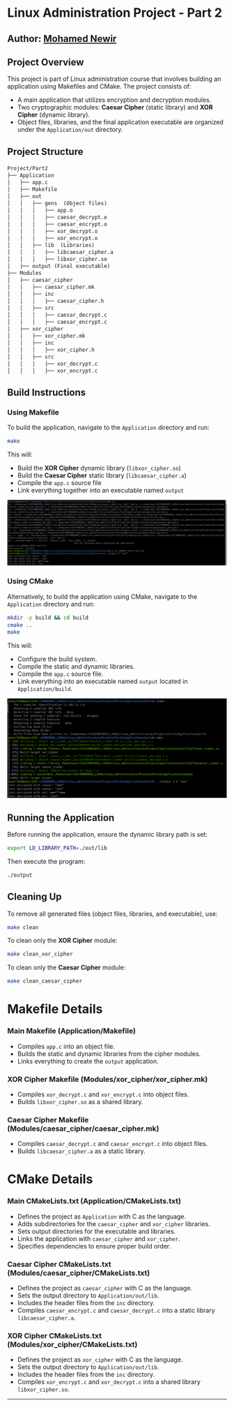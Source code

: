 # Linux Administration Project - Part 2
## Author: [Mohamed Newir](https://www.linkedin.com/in/mohamed-newir-a8a572182)

## Project Overview  
This project is part of Linux administration course that involves building an application using Makefiles and CMake. The project consists of:  
- A main application that utilizes encryption and decryption modules.  
- Two cryptographic modules: **Caesar Cipher** (static library) and **XOR Cipher** (dynamic library).  
- Object files, libraries, and the final application executable are organized under the `Application/out` directory.  

## Project Structure  
```
Project/Part2
├── Application
│   ├── app.c
│   ├── Makefile
│   ├── out
│   │   ├── gens  (Object files)
│   │   │   ├── app.o
│   │   │   ├── caesar_decrypt.o
│   │   │   ├── caesar_encrypt.o
│   │   │   ├── xor_decrypt.o
│   │   │   ├── xor_encrypt.o
│   │   ├── lib  (Libraries)
│   │   │   ├── libcaesar_cipher.a
│   │   │   ├── libxor_cipher.so
│   ├── output (Final executable)
├── Modules
│   ├── caesar_cipher
│   │   ├── caesar_cipher.mk
│   │   ├── inc
│   │   │   ├── caesar_cipher.h
│   │   ├── src
│   │   │   ├── caesar_decrypt.c
│   │   │   ├── caesar_encrypt.c
│   ├── xor_cipher
│   │   ├── xor_cipher.mk
│   │   ├── inc
│   │   │   ├── xor_cipher.h
│   │   ├── src
│   │   │   ├── xor_decrypt.c
│   │   │   ├── xor_encrypt.c
```  

## Build Instructions  
### **Using Makefile**
To build the application, navigate to the `Application` directory and run:  
```sh
make
```
This will:  
- Build the **XOR Cipher** dynamic library (`libxor_cipher.so`)  
- Build the **Caesar Cipher** static library (`libcaesar_cipher.a`)  
- Compile the `app.c` source file  
- Link everything together into an executable named `output`  

![Makefile building and executing the program ](ScreenShots/Makefile.png)


### **Using CMake**
Alternatively, to build the application using CMake, navigate to the `Application` directory and run:  
```sh
mkdir -p build && cd build
cmake ..
make
```
This will:  
- Configure the build system.
- Compile the static and dynamic libraries.
- Compile the `app.c` source file.
- Link everything into an executable named `output` located in `Application/build`.

![CMake building and executing the program ](ScreenShots/CMake.png)


## Running the Application  
Before running the application, ensure the dynamic library path is set:  
```sh
export LD_LIBRARY_PATH=./out/lib
```
Then execute the program:  
```sh
./output
```  


## Cleaning Up  
To remove all generated files (object files, libraries, and executable), use:  
```sh
make clean
```  
To clean only the **XOR Cipher** module:  
```sh
make clean_xor_cipher
```  
To clean only the **Caesar Cipher** module:  
```sh
make clean_caesar_cipher
```  
# Makefile Details

### **Main Makefile (Application/Makefile)**
- Compiles `app.c` into an object file.
- Builds the static and dynamic libraries from the cipher modules.
- Links everything to create the `output` application.

### **XOR Cipher Makefile (Modules/xor_cipher/xor_cipher.mk)**
- Compiles `xor_decrypt.c` and `xor_encrypt.c` into object files.
- Builds `libxor_cipher.so` as a shared library.

### **Caesar Cipher Makefile (Modules/caesar_cipher/caesar_cipher.mk)**
- Compiles `caesar_decrypt.c` and `caesar_encrypt.c` into object files.
- Builds `libcaesar_cipher.a` as a static library.

# CMake Details

### **Main CMakeLists.txt (Application/CMakeLists.txt)**
- Defines the project as `Application` with C as the language.
- Adds subdirectories for the `caesar_cipher` and `xor_cipher` libraries.
- Sets output directories for the executable and libraries.
- Links the application with `caesar_cipher` and `xor_cipher`.
- Specifies dependencies to ensure proper build order.

### **Caesar Cipher CMakeLists.txt (Modules/caesar_cipher/CMakeLists.txt)**
- Defines the project as `caesar_cipher` with C as the language.
- Sets the output directory to `Application/out/lib`.
- Includes the header files from the `inc` directory.
- Compiles `caesar_encrypt.c` and `caesar_decrypt.c` into a static library `libcaesar_cipher.a`.

### **XOR Cipher CMakeLists.txt (Modules/xor_cipher/CMakeLists.txt)**
- Defines the project as `xor_cipher` with C as the language.
- Sets the output directory to `Application/out/lib`.
- Includes the header files from the `inc` directory.
- Compiles `xor_encrypt.c` and `xor_decrypt.c` into a shared library `libxor_cipher.so`.

---
